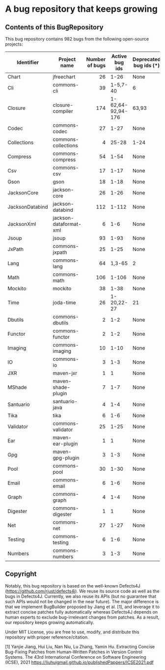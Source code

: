 # A bug repository that keeps growing

## Contents of this BugRepository
This bug repository contains 982 bugs from the following open-source projects:

| Identifier      | Project name               | Number of bugs | Active bug ids      | Deprecated bug ids (\*) |
|-----------------|----------------------------|---------------:|---------------------|-------------------------| 
| Chart           | jfreechart                 |       26       | 1-26                | None                    |
| Cli             | commons-cli                |       39       | 1-5,7-40            | 6                       |
| Closure         | closure-compiler           |      174       | 1-62,64-92,94-176   | 63,93                   |
| Codec           | commons-codec              |       27       | 1-27                | None                    |
| Collections     | commons-collections        |        4       | 25-28               | 1-24                    |
| Compress        | commons-compress           |       54       | 1-54                | None                    |
| Csv             | commons-csv                |       17       | 1-17                | None                    |
| Gson            | gson                       |       18       | 1-18                | None                    |
| JacksonCore     | jackson-core               |       26       | 1-26                | None                    |
| JacksonDatabind | jackson-databind           |      112       | 1-112               | None                    |
| JacksonXml      | jackson-dataformat-xml     |        6       | 1-6                 | None                    |
| Jsoup           | jsoup                      |       93       | 1-93                | None                    |
| JxPath          | commons-jxpath             |       25       | 1-25                | None                    |
| Lang            | commons-lang               |       64       | 1,3-65              | 2                       |
| Math            | commons-math               |      106       | 1-106               | None                    |
| Mockito         | mockito                    |       38       | 1-38                | None                    |
| Time            | joda-time                  |       26       | 1-20,22-27          | 21                      |
| Dbutils         | commons-dbutils            |        2       | 1-2                 | None                    |
| Functor         | commons-functor            |        2       | 1-2                 | None                    |
| Imaging         | commons-imaging            |       10       | 1-10                | None                    |
| IO              | commons-io                 |        3       | 1-3                 | None                    |
| JXR             | maven-jxr                  |        1       | 1                   | None                    |
| MShade          | maven-shade-plugin         |        7       | 1-7                 | None                    |
| Santuario       | santuario-java             |        4       | 1-4                 | None                    |
| Tika            | tika                       |        6       | 1-6                 | None                    |
| Validator       | commons-validator          |        25      | 1-25                | None                    |
| Ear             | maven-ear-plugin           |        1       | 1                   | None                    |
| Gpg             | maven-gpg-plugin           |        3       | 1-3                 | None                    |
| Pool            | commons-pool               |        30      | 1-30                | None                    |
| Email           | commons-email              |        6       | 1-6                 | None                    |
| Graph           | commons-graph              |        4       | 1-4                 | None                    |
| Digester        | commons-digester           |        1       | 1                   | None                    |
| Net             | commons-net                |        27      | 1-27                | None                    |
| Testing         | commons-testing            |        6       | 1-6                 | None                    |
| Numbers         | commons-numbers            |        3       | 1-3                 | None                    |

## Copyright
Notably, this bug repository is based on the well-known Defects4J (https://github.com/rjust/defects4j). We reuse its source code as well as the bugs in Defects4J. 
Currently, we also reuse its APIs (but no guarantee that such APIs would not be changed in the near future). The major difference is that we implement BugBuilder proposed by Jiang et al. [1], and leverage it to extract concise patches fully automatically whereas Defects4J depends on human experts to exclude bug-irrelevant changes from patches. As a result, our repository keeps growing automatically.

Under MIT License, you are free to use, modify, and distribute this repository with proper reference/citation.

[1] Yanjie Jiang, Hui Liu, Nan Niu, Lu Zhang, Yamin Hu. Extracting Concise Bug-Fixing Patches from Human-Written Patches in Version Control Systems. The 43rd International Conference on Software Engineering (ICSE), 2021 https://liuhuigmail.github.io/publishedPappers/ICSE2021.pdf
